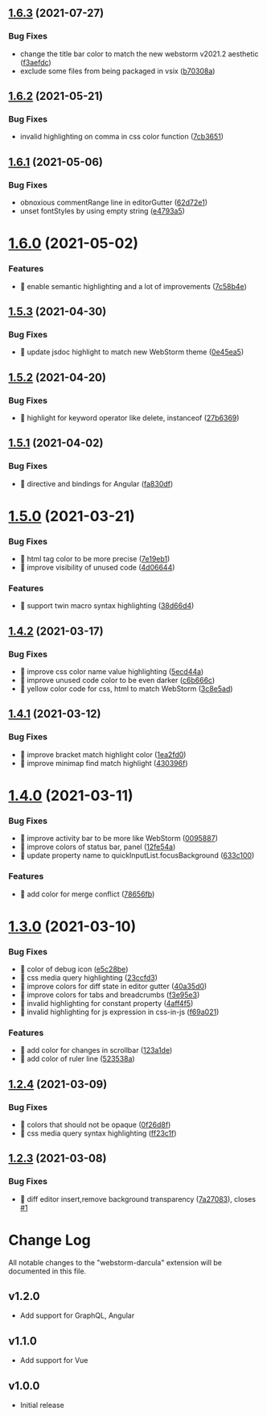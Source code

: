 ## [1.6.3](https://github.com/imekachi/webstorm-darcula/compare/v1.6.2...v1.6.3) (2021-07-27)


### Bug Fixes

* change the title bar color to match the new webstorm v2021.2 aesthetic ([f3aefdc](https://github.com/imekachi/webstorm-darcula/commit/f3aefdc257bb9161a1c8f51f7452c4816a5bfae6))
* exclude some files from being packaged in vsix ([b70308a](https://github.com/imekachi/webstorm-darcula/commit/b70308aac1817d5d1050693523d78087840a7e04))

## [1.6.2](https://github.com/imekachi/webstorm-darcula/compare/v1.6.1...v1.6.2) (2021-05-21)


### Bug Fixes

* invalid highlighting on comma in css color function ([7cb3651](https://github.com/imekachi/webstorm-darcula/commit/7cb365127312afe29bec6424ec20c59a2c785778))

## [1.6.1](https://github.com/imekachi/webstorm-darcula/compare/v1.6.0...v1.6.1) (2021-05-06)


### Bug Fixes

* obnoxious commentRange line in editorGutter ([62d72e1](https://github.com/imekachi/webstorm-darcula/commit/62d72e1236814a323508db02c002a41f4b90d74d))
* unset fontStyles by using empty string ([e4793a5](https://github.com/imekachi/webstorm-darcula/commit/e4793a58497bb19604e5fc91c9300b774574a5e6))

# [1.6.0](https://github.com/imekachi/webstorm-darcula/compare/v1.5.3...v1.6.0) (2021-05-02)


### Features

* 🎸 enable semantic highlighting and a lot of improvements ([7c58b4e](https://github.com/imekachi/webstorm-darcula/commit/7c58b4edfb6ad6da5d70ec3b3b41f6dd5dc1aca0))

## [1.5.3](https://github.com/imekachi/webstorm-darcula/compare/v1.5.2...v1.5.3) (2021-04-30)


### Bug Fixes

* 🐛 update jsdoc highlight to match new WebStorm theme ([0e45ea5](https://github.com/imekachi/webstorm-darcula/commit/0e45ea501f7f6f8aa7896641ea981ca92a218b49))

## [1.5.2](https://github.com/imekachi/webstorm-darcula/compare/v1.5.1...v1.5.2) (2021-04-20)


### Bug Fixes

* 🐛 highlight for keyword operator like delete, instanceof ([27b6369](https://github.com/imekachi/webstorm-darcula/commit/27b6369789314ad3fd3b3311e4011eab53700350))

## [1.5.1](https://github.com/imekachi/webstorm-darcula/compare/v1.5.0...v1.5.1) (2021-04-02)


### Bug Fixes

* 🐛 directive and bindings for Angular ([fa830df](https://github.com/imekachi/webstorm-darcula/commit/fa830df3d3bfee11f3bf8018106db71e98b7e440))

# [1.5.0](https://github.com/imekachi/webstorm-darcula/compare/v1.4.2...v1.5.0) (2021-03-21)


### Bug Fixes

* 🐛 html tag color to be more precise ([7e19eb1](https://github.com/imekachi/webstorm-darcula/commit/7e19eb1b0c8d7bf84271f4ffb6beda4765c3ca76))
* 🐛 improve visibility of unused code ([4d06644](https://github.com/imekachi/webstorm-darcula/commit/4d0664479c5d94d4d89cff3ab240f083655f3df5))


### Features

* 🎸 support twin macro syntax highlighting ([38d66d4](https://github.com/imekachi/webstorm-darcula/commit/38d66d4b9faaa4f90ed9e80b350622024c754c93))

## [1.4.2](https://github.com/imekachi/webstorm-darcula/compare/v1.4.1...v1.4.2) (2021-03-17)


### Bug Fixes

* 🐛 improve css color name value highlighting ([5ecd44a](https://github.com/imekachi/webstorm-darcula/commit/5ecd44a91bfc9d2c90cf4405ac983d7b2386af98))
* 🐛 improve unused code color to be even darker ([c6b666c](https://github.com/imekachi/webstorm-darcula/commit/c6b666c978e604f4e7df93cfbd5c60b500f57b28))
* 🐛 yellow color code for css, html to match WebStorm ([3c8e5ad](https://github.com/imekachi/webstorm-darcula/commit/3c8e5adba5492a1b8961907a67bf04b376bdb909))

## [1.4.1](https://github.com/imekachi/webstorm-darcula/compare/v1.4.0...v1.4.1) (2021-03-12)


### Bug Fixes

* 🐛 improve bracket match highlight color ([1ea2fd0](https://github.com/imekachi/webstorm-darcula/commit/1ea2fd09d9a8684e966c90f54045171e01ba439c))
* 🐛 improve minimap find match highlight ([430396f](https://github.com/imekachi/webstorm-darcula/commit/430396f332445718381b8bae919372f3626165fc))

# [1.4.0](https://github.com/imekachi/webstorm-darcula/compare/v1.3.0...v1.4.0) (2021-03-11)


### Bug Fixes

* 🐛 improve activity bar to be more like WebStorm ([0095887](https://github.com/imekachi/webstorm-darcula/commit/0095887bac855e19888a9914a2ea570e8778d9c1))
* 🐛 improve colors of status bar, panel ([12fe54a](https://github.com/imekachi/webstorm-darcula/commit/12fe54aac840ff02ff05c9c9e00daa6e719aa668))
* 🐛 update property name to quickInputList.focusBackground ([633c100](https://github.com/imekachi/webstorm-darcula/commit/633c1005ec9f267346c937f88a26a3c3d286f911))


### Features

* 🎸 add color for merge conflict ([78656fb](https://github.com/imekachi/webstorm-darcula/commit/78656fb242c679917253fc0b4507c26cb84f6a5c))

# [1.3.0](https://github.com/imekachi/webstorm-darcula/compare/v1.2.4...v1.3.0) (2021-03-10)


### Bug Fixes

* 🐛 color of debug icon ([e5c28be](https://github.com/imekachi/webstorm-darcula/commit/e5c28be565b0f0288fcac732fa30c6b5804aaf70))
* 🐛 css media query highlighting ([23ccfd3](https://github.com/imekachi/webstorm-darcula/commit/23ccfd38fd2dfd3e84f94bc397ed1220e12fa619))
* 🐛 improve colors for diff state in editor gutter ([40a35d0](https://github.com/imekachi/webstorm-darcula/commit/40a35d0556c3911d47c0e560b1bb32524f5ea5a9))
* 🐛 improve colors for tabs and breadcrumbs ([f3e95e3](https://github.com/imekachi/webstorm-darcula/commit/f3e95e3376f97b0641e8a785ec7ca67995c45de2))
* 🐛 invalid highlighting for constant property ([4aff4f5](https://github.com/imekachi/webstorm-darcula/commit/4aff4f57459d177a024a46a43164b37e7775c8f8))
* 🐛 invalid highlighting for js expression in css-in-js ([f69a021](https://github.com/imekachi/webstorm-darcula/commit/f69a02116a08cc24071260392b6935d9e69afd62))


### Features

* 🎸 add color for changes in scrollbar ([123a1de](https://github.com/imekachi/webstorm-darcula/commit/123a1de60a7338f0ee2f8add9e89e3d4cfce7ecb))
* 🎸 add color of ruler line ([523538a](https://github.com/imekachi/webstorm-darcula/commit/523538a2a9ba40ff9179682a16ce36b3ee1fde2e))

## [1.2.4](https://github.com/imekachi/webstorm-darcula/compare/v1.2.3...v1.2.4) (2021-03-09)


### Bug Fixes

* 🐛 colors that should not be opaque ([0f26d8f](https://github.com/imekachi/webstorm-darcula/commit/0f26d8f18cc9cc9b613a3070ee0c6aaf54b19761))
* 🐛 css media query syntax highlighting ([ff23c1f](https://github.com/imekachi/webstorm-darcula/commit/ff23c1f0a623fcef7d786cf6889fd7c755d5fd2f))

## [1.2.3](https://github.com/imekachi/webstorm-darcula/compare/v1.2.2...v1.2.3) (2021-03-08)


### Bug Fixes

* 🐛 diff editor insert,remove background transparency ([7a27083](https://github.com/imekachi/webstorm-darcula/commit/7a27083cf14c06cd8eee9816a3f2009ee2316937)), closes [#1](https://github.com/imekachi/webstorm-darcula/issues/1)

# Change Log

All notable changes to the "webstorm-darcula" extension will be documented in this file.


## v1.2.0
- Add support for GraphQL, Angular

## v1.1.0
- Add support for Vue

## v1.0.0
- Initial release
